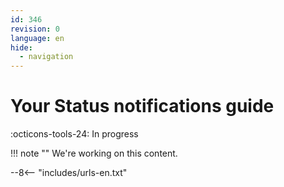 ```yaml
---
id: 346
revision: 0
language: en
hide:
  - navigation
---
```


# Your Status notifications guide

 :octicons-tools-24: In progress

!!! note ""
     We're working on this content.

--8<-- "includes/urls-en.txt"
